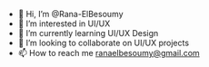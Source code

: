 - 👋 Hi, I’m @Rana-ElBesoumy
- 👀 I’m interested in UI/UX
- 🌱 I’m currently learning UI/UX Design
- 💞️ I’m looking to collaborate on UI/UX projects
- 📫 How to reach me ranaelbesoumy@gmail.com

<!---
Rana-ElBesoumy/Rana-ElBesoumy is a ✨ special ✨ repository because its `README.md` (this file) appears on your GitHub profile.
You can click the Preview link to take a look at your changes.
--->
